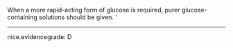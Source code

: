 When a more rapid-acting form of glucose is required, purer glucose-containing solutions should be given.
'

---
 nice.evidencegrade: D
